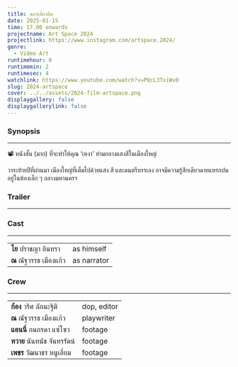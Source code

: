 ```yaml
---
title: นภาเที่ยงคืน
date: 2025-01-15
time: 17.00 onwards
projectname: Art Space 2024
projectlink: https://www.instagram.com/artspace.2024/
genre:
  - Video Art
runtimehour: 0
runtimemin: 2
runtimesec: 4
watchlink: https://www.youtube.com/watch?v=PQcL3TxiWv0
slug: 2024-artspace
cover: ../../assets/2024-film-artspace.png
displaygallery: false
displaygallerylink: false
---
```

### Synopsis

* * *

📽️ หนังสั้น (มาก) ที่จะทำให้คุณ ‘เหงา’ ท่ามกลางแสงสีในเมืองใหญ่

วาระท้ายปีที่ผ่านมา เมืองใหญ่ที่เต็มไปด้วยแสง สี และดนตรีบรรเลง อาจมีความรู้สึกเดียวดายแทรกปนอยู่ในห้องเล็ก ๆ กลางมหานครฯ

### Trailer

* * *

### Cast

* * *

|     |     |
| --- | --- |
| **โย** ปราชญา อินทรา | as himself |
| **ณ** ณัฐวรรธ เมืองแก้ว | as narrator |

### Crew

* * *

|     |     |
| --- | --- |
| **ก้อง** วริศ ลัภนะฐิติ | dop, editor |
| **ณ** ณัฐวรรธ เมืองแก้ว | playwriter |
| **แอนนี่** กนกรดา แซ่โซว | footage |
| **หวาย** นันทนัช จันทรรัตน์ | footage |
| **เพชร** วัฒนาธร หนูเอี่ยม | footage |